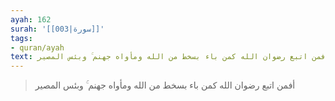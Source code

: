 ```yaml
---
ayah: 162
surah: '[[003|سورة]]'
tags:
- quran/ayah
text: أفمن اتبع رضوان الله كمن باء بسخط من الله ومأواه جهنم ۚ وبئس المصير
---
```

> أفمن اتبع رضوان الله كمن باء بسخط من الله ومأواه جهنم ۚ وبئس المصير
